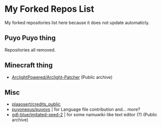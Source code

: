 # My Forked Repos List
My forked repositories list here because it does not update automaticly.

## Puyo Puyo thing
Repositories all removed.

## Minecraft thing
- [ArclightPowered/Arclight-Patcher](https://github.com/JeonDohyeon/arclightpatcher-worldedit) (Public archive)

## Misc
- [plaaosert/credits_public](https://github.com/JeonDohyeon/credits_public)
- [puyonexus/puyovs](https://github.com/JeonDohyeon/puyovs) |
for Language file contribution and... more?
- [gdl-blue/imitated-seed-2](https://github.com/JeonDohyeon/imitated-seed/tree/flight) |
for some namuwiki-like text editor (?) (Public archive)
